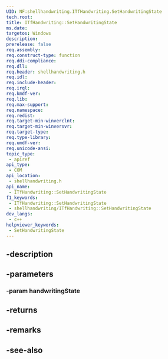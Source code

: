 ```yaml
---
UID: NF:shellhandwriting.ITfHandwriting.SetHandwritingState
tech.root: 
title: ITfHandwriting::SetHandwritingState
ms.date: 
targetos: Windows
description: 
prerelease: false
req.assembly: 
req.construct-type: function
req.ddi-compliance: 
req.dll: 
req.header: shellhandwriting.h
req.idl: 
req.include-header: 
req.irql: 
req.kmdf-ver: 
req.lib: 
req.max-support: 
req.namespace: 
req.redist: 
req.target-min-winverclnt: 
req.target-min-winversvr: 
req.target-type: 
req.type-library: 
req.umdf-ver: 
req.unicode-ansi: 
topic_type:
 - apiref
api_type:
 - COM
api_location:
 - shellhandwriting.h
api_name:
 - ITfHandwriting::SetHandwritingState
f1_keywords:
 - ITfHandwriting::SetHandwritingState
 - shellhandwriting/ITfHandwriting::SetHandwritingState
dev_langs:
 - c++
helpviewer_keywords:
 - SetHandwritingState
---
```


## -description

## -parameters

### -param handwritingState

## -returns

## -remarks

## -see-also

